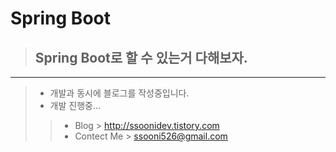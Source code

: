 Spring Boot
======
>## Spring Boot로 할 수 있는거 다해보자.
-------
>* 개발과 동시에 블로그를 작성중입니다.
>* 개발 진행중...
>>	* Blog > http://ssoonidev.tistory.com
>>	* Contect Me > ssooni526@gmail.com
